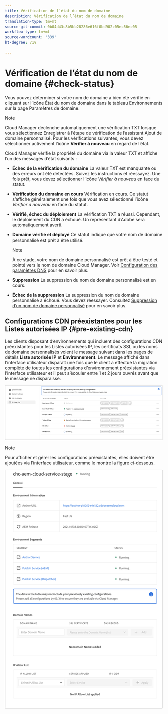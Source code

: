 ```yaml
---
title: Vérification de l’état du nom de domaine
description: Vérification de l’état du nom de domaine
translation-type: tm+mt
source-git-commit: 0b04d43c8b5bb28286e616f0bd902c05ec56ec05
workflow-type: tm+mt
source-wordcount: '339'
ht-degree: 71%

---
```



# Vérification de l’état du nom de domaine {#check-status}

Vous pouvez déterminer si votre nom de domaine a bien été vérifié en cliquant sur l’icône État du nom de domaine dans le tableau Environnements sur la page Paramètres de domaine.

>[!NOTE]
>Cloud Manager déclenche automatiquement une vérification TXT lorsque vous sélectionnez Enregistrer à l’étape de vérification de l’assistant Ajout de domaine personnalisé. Pour les vérifications suivantes, vous devez sélectionner activement l’icône **Vérifier à nouveau** en regard de l’état.

Cloud Manager vérifie la propriété du domaine via la valeur TXT et affiche l’un des messages d’état suivants :

* **Échec de la vérification du domaine**
La valeur TXT est manquante ou des erreurs ont été détectées. Suivez les instructions et réessayez. Une fois prêt, vous devez sélectionner 
l’icône *Vérifier à nouveau* en face du statut.

* **Vérification du domaine en cours**
Vérification en cours. Ce statut s’affiche généralement une fois que vous avez sélectionné 
l’icône *Vérifier à nouveau* en face du statut.

* **Vérifié, échec du déploiement**
La vérification TXT a réussi. Cependant, le déploiement du CDN a échoué. Un représentant d’Adobe sera automatiquement averti.

* **Domaine vérifié et déployé**
Ce statut indique que votre nom de domaine personnalisé est prêt à être utilisé.
   >[!NOTE]
   >À ce stade, votre nom de domaine personnalisé est prêt à être testé et pointé vers le nom de domaine Cloud Manager. Voir [Configuration des paramètres DNS](/help/implementing/cloud-manager/custom-domain-names/configure-dns-settings.md) pour en savoir plus.

* **Suppression**
La suppression du nom de domaine personnalisé est en cours.

* **Échec de la suppression**
La suppression du nom de domaine personnalisé a échoué. Vous devez réessayer. Consultez [Suppression d’un nom de domaine personnalisé](/help/implementing/cloud-manager/custom-domain-names/delete-custom-domain-name.md) pour en savoir plus.


## Configurations CDN préexistantes pour les Listes autorisées IP {#pre-existing-cdn}

Les clients disposant d’environnements qui incluent des configurations CDN préexistantes pour les Listes autorisées IP, les certificats SSL ou les noms de domaine personnalisés voient le message suivant dans les pages de détails **Liste autorisée IP** et **Environnement**. Le message affiché dans l’interface utilisateur disparaît une fois que le client a effectué la migration complète de toutes les configurations d’environnement préexistantes via l’interface utilisateur et il peut s’écouler entre 1 et 2 jours ouvrés avant que le message ne disparaisse.

![](/help/implementing/cloud-manager/assets/ip-allow-list-1.png)

>[!NOTE]
>Pour afficher et gérer les configurations préexistantes, elles doivent être ajoutées via l’interface utilisateur, comme le montre la figure ci-dessous.

![](/help/implementing/cloud-manager/assets/ip-allow-list-2.png)
